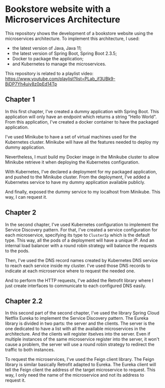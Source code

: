 # Bookstore website with a Microservices Architecture

This repository shows the development of a bookstore website using the microservices architecture.
To implement this architecture, I used:
* the latest version of Java, Java 11;
* the latest version of Spring Boot, Spring Boot 2.3.5;
* Docker to package the application;
* and Kubernetes to manage the microservices.

This repository is related to a playlist video: https://www.youtube.com/playlist?list=PLab_if3UBk9-BjDP7Yh4uiy8z0pEd14Tp


## Chapter 1

In this first chapter, I've created a dummy application with Spring Boot. This application will only have
an endpoint which returns a string "Hello World". From this application, I've created a docker
container to have the packaged application.

I've used Minikube to have a set of virtual machines used for the Kubernetes cluster. Minikube will have
all the features needed to deploy my dummy application.

Nevertheless, I must build my Docker image in the Minikube cluster to allow Minikube retrieve it when
deploying the Kubernetes configuration.

With Kubernetes, I've declared a deployment for my packaged application, and pushed to the Minikube cluster.
From the deployment, I've added a Kubernetes service to have my dummy application available publicly.

And finally, exposed the dummy service to my localhost from Minikube. This way, I can request it.


## Chapter 2


In the second chapter, I've used Kubernetes configuration to implement the Service Discovery pattern. For that,
I've created a service configuration for each microservice, specifying its type to `ClusterIp` which is the
default type. This way, all the pods of a deployment will have a unique IP. And an internal load balancer with
a round robin strategy will balance the requests to the pods.

Then, I've used the DNS record names created by Kubernetes DNS service to reach each service inside my cluster.
I've used those DNS records to indicate at each microservice where to request the needed one.

And to perform the HTTP requests, I've added the Retrofit library where I just create interfaces to communicate
to each configured DNS easily.


## Chapter 2.2

In this second part of the second chapter, I've used the library Spring Cloud Netflix Eureka to implement the
Service Discovery pattern. The Eureka library is divided in two parts: the server and the clients. The server
is the one dedicated to have a list with all the available microservices in the architecture. And the clients
will register itselves into the server. Even if multiple instances of the same microservice register into the
server, it won't cause a problem, the server will use a round robin strategy to redirect the traffic to both
instances.

To request the microservices, I've used the Feign client library. The Feign library is similar basically Retrofit
adapted to Eureka. The Eureka client will tell the Feign client the address of the target microservice to
request. This way, I only need the name of the microservice and not its address to request it.


